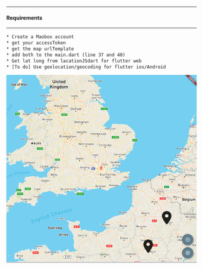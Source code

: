 
---------------------------------
#### Requirements
------------------------------

    * Create a Maobox account
    * get your accessToken
    * get the map urlTemplate
    * add both to the main.dart (line 37 and 40)
    * Get lat long from lacationJSdart for flutter web
    * [To do] Use geolocation/geocoding for flutter ios/Android
  
  
  
  ![alt-text](https://github.com/adderbyte/DataCentricEngineersWorkgroup/blob/master/flutterCrossPlatformProject/Images/clusterMap.png)
